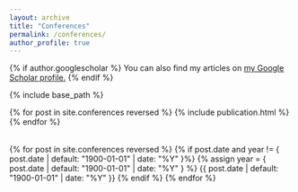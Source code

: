 ```yaml
---
layout: archive
title: "Conferences"
permalink: /conferences/
author_profile: true
---
```


{% if author.googlescholar %}
  You can also find my articles on <u><a href="{{author.googlescholar}}">my Google Scholar profile</a>.</u>
{% endif %}

{% include base_path %}

<table>
{% for post in site.conferences reversed %}
  <tr>{% include publication.html %}</tr>
{% endfor %}
</table>


{% for post in site.conferences reversed %}
{% if post.date and year != { post.date | default: "1900-01-01" | date: "%Y" }%}
          {% assign year = { post.date | default: "1900-01-01" | date: "%Y" } %}
          {{ post.date | default: "1900-01-01" | date: "%Y" }}
{% endif %}
{% endfor %}
